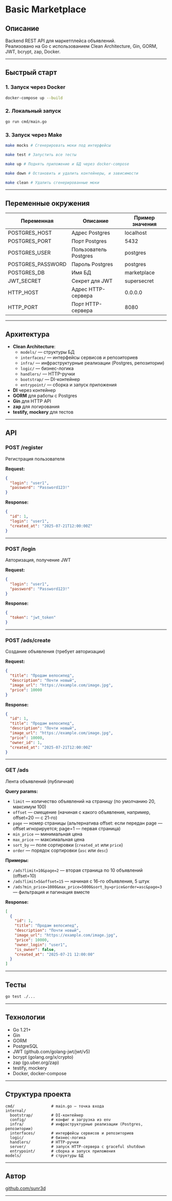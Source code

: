 # Basic Marketplace

## Описание

Backend REST API для маркетплейса объявлений.  
Реализовано на Go с использованием Clean Architecture, Gin, GORM, JWT, bcrypt, zap, Docker.

---

## Быстрый старт

### 1. Запуск через Docker

```bash
docker-compose up --build
```

### 2. Локальный запуск

```bash
go run cmd/main.go
```

### 3. Запуск через Make

```bash
make mocks # Сгенерировать моки под интерфейсы
```
```bash
make test # Запустить все тесты
```
```bash
make up # Поднять приложение и БД через docker-compose
```
```bash
make down # Остановить и удалить контейнеры, и зависимости
```
```bash
make clean # Удалить сгенерированные моки
```

---

## Переменные окружения

| Переменная        | Описание              | Пример значения |
| ----------------- | --------------------- | --------------- |
| POSTGRES_HOST     | Адрес Postgres        | localhost       |
| POSTGRES_PORT     | Порт Postgres         | 5432            |
| POSTGRES_USER     | Пользователь Postgres | postgres        |
| POSTGRES_PASSWORD | Пароль Postgres       | postgres        |
| POSTGRES_DB       | Имя БД                | marketplace     |
| JWT_SECRET        | Секрет для JWT        | supersecret     |
| HTTP_HOST         | Адрес HTTP-сервера    | 0.0.0.0         |
| HTTP_PORT         | Порт HTTP-сервера     | 8080            |

---

## Архитектура

- **Clean Architecture**:
  - `models/` — структуры БД
  - `interfaces/` — интерфейсы сервисов и репозиториев
  - `infra/` — инфраструктурные реализации (Postgres, репозитории)
  - `logic/` — бизнес-логика
  - `handlers/` — HTTP-ручки
  - `bootstrap/` — DI-контейнер
  - `entrypoint/` — сборка и запуск приложения
- **DI** через контейнер
- **GORM** для работы с Postgres
- **Gin** для HTTP API
- **zap** для логирования
- **testify, mockery** для тестов

---

## API

### POST /register

Регистрация пользователя

**Request:**

```json
{
  "login": "user1",
  "password": "Password123!"
}
```

**Response:**

```json
{
  "id": 1,
  "login": "user1",
  "created_at": "2025-07-21T12:00:00Z"
}
```

---

### POST /login

Авторизация, получение JWT

**Request:**

```json
{
  "login": "user1",
  "password": "Password123!"
}
```

**Response:**

```json
{
  "token": "jwt_token"
}
```

---

### POST /ads/create

Создание объявления (требует авторизации)

**Request:**

```json
{
  "title": "Продам велосипед",
  "description": "Почти новый",
  "image_url": "https://example.com/image.jpg",
  "price": 10000
}
```

**Response:**

```json
{
  "id": 1,
  "title": "Продам велосипед",
  "description": "Почти новый",
  "image_url": "https://example.com/image.jpg",
  "price": 10000,
  "owner_id": 1,
  "created_at": "2025-07-21T12:00:00Z"
}
```

---

### GET /ads

Лента объявлений (публичная)

**Query params:**

- `limit` — количество объявлений на страницу (по умолчанию 20, максимум 100)
- `offset` — смещение (начиная с какого объявления, например, offset=20 — с 21-го)
- `page` — номер страницы (альтернатива offset: если передан page — offset игнорируется; page=1 — первая страница)
- `min_price` — минимальная цена
- `max_price` — максимальная цена
- `sort_by` — поле сортировки (`created_at` или `price`)
- `order` — порядок сортировки (`asc` или `desc`)

**Примеры:**

- `/ads?limit=10&page=2` — вторая страница по 10 объявлений (offset=10)
- `/ads?limit=5&offset=15` — начиная с 16-го объявления, 5 штук
- `/ads?min_price=1000&max_price=5000&sort_by=price&order=asc&page=3` — фильтрация и пагинация вместе

**Response:**

```json
[
  {
    "id": 1,
    "title": "Продам велосипед",
    "description": "Почти новый",
    "image_url": "https://example.com/image.jpg",
    "price": 10000,
    "owner_login": "user1",
    "is_owner": false,
    "created_at": "2025-07-21 12:00:00"
  }
]
```

---

## Тесты

```bash
go test ./...
```

---

## Технологии

- Go 1.21+
- Gin
- GORM
- PostgreSQL
- JWT (github.com/golang-jwt/jwt/v5)
- bcrypt (golang.org/x/crypto)
- zap (go.uber.org/zap)
- testify, mockery
- Docker, docker-compose

---

## Структура проекта

```
cmd/                # main.go — точка входа
internal/
  bootstrap/        # DI-контейнер
  config/           # конфиг и загрузка из env
  infra/            # инфраструктурные реализации (Postgres, репозитории)
  interfaces/       # интерфейсы сервисов и репозиториев
  logic/            # бизнес-логика
  handlers/         # HTTP-ручки
  server/           # запуск HTTP-сервера с graceful shutdown
  entrypoint/       # сборка и запуск приложения
models/             # структуры БД
```

---

## Автор

[github.com/sunr3d](https://github.com/sunr3d)

---

